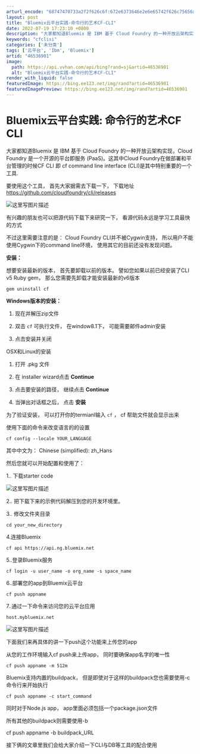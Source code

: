 ```yaml
---
arturl_encode: "68747470733a2f2f626c6f:672e6373646e2e6e65742f626c75656a61636b696577656c6c:2f61727469636c652f64657461696c732f3436353336393031"
layout: post
title: "Bluemix云平台实践-命令行的艺术CF-CLI"
date: 2022-07-19 17:23:10 +0800
description: "大家都知道Bluemix 是 IBM 基于 Cloud Foundry 的一种开放云架构实现，Clo"
keywords: "cfclisi"
categories: ['未分类']
tags: ['云平台', 'Ibm', 'Bluemix']
artid: "46536901"
image:
  path: https://api.vvhan.com/api/bing?rand=sj&artid=46536901
  alt: "Bluemix云平台实践-命令行的艺术CF-CLI"
render_with_liquid: false
featuredImage: https://bing.ee123.net/img/rand?artid=46536901
featuredImagePreview: https://bing.ee123.net/img/rand?artid=46536901
---
```


# Bluemix云平台实践: 命令行的艺术CF CLI

大家都知道Bluemix 是 IBM 基于 Cloud Foundry 的一种开放云架构实现，Cloud Foundry 是一个开源的平台即服务 (PaaS)。这其中Cloud Foundry在做部署和平台管理的时候CF CLI 即 cf command line interface (CLI)是其中特别重要的一个工具.

要使用这个工具， 首先大家据需去下载一下， 下载地址
<https://github.com/cloudfoundry/cli/releases>
  
![这里写图片描述](https://img-blog.csdn.net/20150617182944363)

有兴趣的朋友也可以把源代码下载下来研究一下， 看源代码永远是学习工具最快的方式

不过这里需要注意的是： Cloud Foundry CLI并不被Cygwin支持， 所以用户不能使用Cygwin下的command line环境， 使用其它的目前还没有发现问题。

**安装：**
  
想要安装最新的版本， 首先要卸载以前的版本。 譬如您如果以前已经安装了CLI v5 Ruby gem， 那么您需要先卸载才能安装最新的v6版本

```
gem uninstall cf
```

**Windows版本的安装：**
  
1. 现在并解压zip文件
  
2. 双击
`cf`
可执行文件， 在window8.1下， 可能需要邮件admin安装
  
3. 点击安装并关闭

OSX和Linux的安装
  
1. 打开 .pkg 文件
  
2. 在 installer wizard点击
**Continue**
  
3. 点击要安装的路径， 继续点击
**Continue**
  
4. 当弹出对话框之后， 点击
**安装**

为了验证安装， 可以打开你的termianl输入
`cf`
， cf 帮助文件就会显示出来

使用下面的命令来改变语言的的设置

```
cf config --locale YOUR_LANGUAGE
```

其中中文为： Chinese (simplified): zh\_Hans

然后您就可以开始配置和使用了：

1.. 下载starter code
  
![这里写图片描述](https://img-blog.csdn.net/20150617184515291)

2.. 把下载下来的示例代码解压到您的开发环境里。
  
3.. 修改文件夹目录

```
cd your_new_directory
```

4.连接Bluemix

```
cf api https://api.ng.bluemix.net
```

5..登录Bluemix服务

```
cf login -u user_name -o org_name -s space_name
```

6..部署您的app到Bluemix云平台

```
cf push appname
```

7..通过一下命令来访问您的云平台应用

```
host.mybluemix.net
```

![这里写图片描述](https://img-blog.csdn.net/20150617185417573)

下面我们来再具体的讲一下push这个功能来上传您的app

从您的工作环境输入cf push来上传app， 同时要确保app名字的唯一性

```
cf push appname -m 512m
```

Bluemix支持内置的buildpack， 但是即使对于这样的buildpack您也需要使用-c命令行来开始执行

```
cf push appname -c start_command
```

同时对于Node.js app， app里面必须包括一个package.json文件

所有其他的buildpack则需要使用-b

cf push appname -b buildpack\_URL

接下俩的文章里我们会给大家介绍一下CLI与DB等工具的配合使用